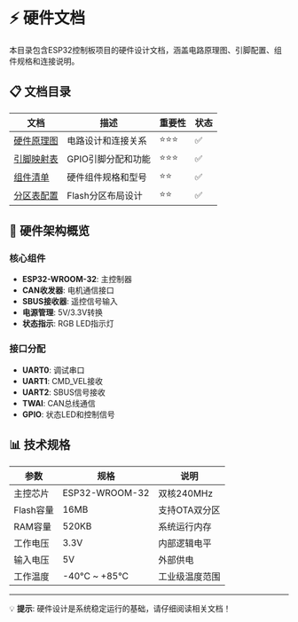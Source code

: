 # ⚡ 硬件文档

本目录包含ESP32控制板项目的硬件设计文档，涵盖电路原理图、引脚配置、组件规格和连接说明。

## 📋 文档目录

| 文档 | 描述 | 重要性 | 状态 |
|------|------|--------|------|
| [硬件原理图](硬件原理图.md) | 电路设计和连接关系 | ⭐⭐⭐ | ✅ |
| [引脚映射表](引脚映射表.md) | GPIO引脚分配和功能 | ⭐⭐⭐ | ✅ |
| [组件清单](组件清单.md) | 硬件组件规格和型号 | ⭐⭐ | ✅ |
| [分区表配置](分区表配置.md) | Flash分区布局设计 | ⭐⭐ | ✅ |

## 🔧 硬件架构概览

### 核心组件
- **ESP32-WROOM-32**: 主控制器
- **CAN收发器**: 电机通信接口
- **SBUS接收器**: 遥控信号输入
- **电源管理**: 5V/3.3V转换
- **状态指示**: RGB LED指示灯

### 接口分配
- **UART0**: 调试串口
- **UART1**: CMD_VEL接收
- **UART2**: SBUS信号接收
- **TWAI**: CAN总线通信
- **GPIO**: 状态LED和控制信号

## 📊 技术规格

| 参数 | 规格 | 说明 |
|------|------|------|
| 主控芯片 | ESP32-WROOM-32 | 双核240MHz |
| Flash容量 | 16MB | 支持OTA双分区 |
| RAM容量 | 520KB | 系统运行内存 |
| 工作电压 | 3.3V | 内部逻辑电平 |
| 输入电压 | 5V | 外部供电 |
| 工作温度 | -40°C ~ +85°C | 工业级温度范围 |

---

💡 **提示**: 硬件设计是系统稳定运行的基础，请仔细阅读相关文档！
